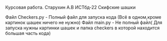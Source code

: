 Курсовая работа. Старухин А.В ИСТбд-22
Скифские шашки

Файл Checkers.py - Полный файл для запуска кода (Всё в одном,кроме картинок шашек ничего не нужно)
Файл main.py - Не полный файл( Для запуска нужны картинки шашек и папка checkers в которой находится большая часть кода)

